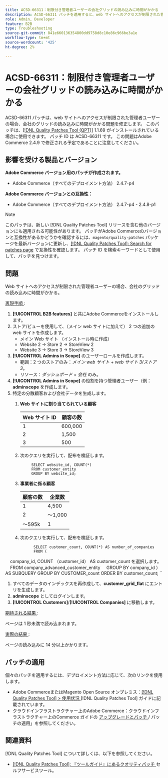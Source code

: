 ```yaml
---
title: ACSD-66311：制限付き管理者ユーザーの会社グリッドの読み込みに時間がかかる
description: ACSD-66311 パッチを適用すると、web サイトへのアクセスが制限された管理者ユーザーのAdobe Commerceで、会社のグリッドの読み込みに時間がかかる問題を修正できます。
role: Admin, Developer
feature: B2B
type: Troubleshooting
source-git-commit: 841e660136354800dd9758d8c10e86c966be3a1e
workflow-type: tm+mt
source-wordcount: '425'
ht-degree: 2%

---
```



# ACSD-66311：制限付き管理者ユーザーの会社グリッドの読み込みに時間がかかる

ACSD-66311 パッチは、web サイトへのアクセスが制限された管理者ユーザーの場合、会社のグリッドの読み込みに時間がかかる問題を修正します。 このパッチは、[[!DNL Quality Patches Tool (QPT)]](/help/tools/quality-patches-tool/quality-patches-tool-to-self-serve-quality-patches.md) 1.1.69 がインストールされている場合に使用できます。 パッチ ID は ACSD-66311 です。 この問題はAdobe Commerce 2.4.9 で修正される予定であることに注意してください。

## 影響を受ける製品とバージョン

**Adobe Commerce バージョン用のパッチが作成されます。**

* Adobe Commerce（すべてのデプロイメント方法） 2.4.7-p4

**Adobe Commerce バージョンとの互換性：**

* Adobe Commerce（すべてのデプロイメント方法） 2.4.7-p4 - 2.4.8-p1

>[!NOTE]
>
>このパッチは、新しい [!DNL Quality Patches Tool] リリースを含む他のバージョンにも適用される可能性があります。 パッチがAdobe Commerceのバージョンと互換性があるかどうかを確認するには、`magento/quality-patches` パッケージを最新バージョンに更新し、[[!DNL Quality Patches Tool]: Search for patches page](https://experienceleague.adobe.com/tools/commerce-quality-patches/index.html?lang=ja) で互換性を確認します。 パッチ ID を検索キーワードとして使用して、パッチを見つけます。

## 問題

Web サイトへのアクセスが制限された管理者ユーザーの場合、会社のグリッドの読み込みに時間がかかる。

<u> 再現手順 </u>:

1. **[!UICONTROL B2B features]** と共にAdobe Commerceをインストールします。
1. ストア/ビューを使用して、（メイン web サイトに加えて） 2 つの追加の web サイトを作成します。
   * メイン Web サイト （インストール時に作成）
   * Website 2 → Store 2 → StoreView 2
   * Website 3 → Store 3 → StoreView 3
1. **[!UICONTROL Admins in Scope]** のユーザーロールを作成します。
   * 範囲：2 つのストアのみ：*メイン web サイト* + *web サイト 3/ストア 3*。
   * リソース：*ダッシュボード* + *会社* のみ。
1. **[!UICONTROL Admins in Scope]** の役割を持つ管理者ユーザー（例：**adminscope** を作成します。
1. 特定の分散顧客および会社データを生成します。
   1. **Web サイトに割り当てられている顧客**

      | Web サイト ID | 顧客の数 |
      |------------|---------------------|
      | 1 | 600,000 |
      | 2 | 1,500 |
      | 3 | 500 |


   1. 次のクエリを実行して、配布を検証します。

      ```
           SELECT website_id, COUNT(*) 
           FROM customer_entity 
           GROUP BY website_id; 
      ```

   1. **事業者に係る顧客**

      | 顧客の数 | 企業数 |
      |---------------------|---------------------|
      | 1 | 4,500 |
      | 2 | ～1,000 |
      | ～595k | 1 |

   1. 次のクエリを実行して、配布を検証します。

      ```
            SELECT customer_count, COUNT(*) AS number_of_companies
            FROM (
      
            company_id, COUNT （customer_id） AS customer_count を選択します。
            FROM company_advanced_customer_entity
            GROUP BY company_id
） AS SUBQUERY
GROUP BY CUSTOMER_count
ORDER BY customer_count;
``

1. すべてのデータのインデックスを再作成して、**customer_grid_flat** にエントリを生成します。
1. **adminscope** としてログインします。
1. **[!UICONTROL Customers]**/**[!UICONTROL Companies]** に移動します。

<u> 期待される結果 </u>:

ページは 1 秒未満で読み込まれます。

<u> 実際の結果 </u>:

ページの読み込みに 14 分以上かかります。

## パッチの適用

個々のパッチを適用するには、デプロイメント方法に応じて、次のリンクを使用します。

* Adobe CommerceまたはMagento Open Source オンプレミス：[[!DNL Quality Patches Tool] > 使用状況 ](/help/tools/quality-patches-tool/usage.md)[!DNL Quality Patches Tool] ガイドに記載されています。
* クラウドインフラストラクチャー上のAdobe Commerce：クラウドインフラストラクチャー上のCommerce ガイドの [ アップグレードとパッチ ](https://experienceleague.adobe.com/docs/commerce-cloud-service/user-guide/develop/upgrade/apply-patches.html?lang=ja)/ パッチの適用」を参照してください。

## 関連資料

[!DNL Quality Patches Tool] について詳しくは、以下を参照してください。

* [[!DNL Quality Patches Tool]: 『ツールガイド』にあるクオリティパッチ ](/help/tools/quality-patches-tool/quality-patches-tool-to-self-serve-quality-patches.md) セルフサービスツール。

